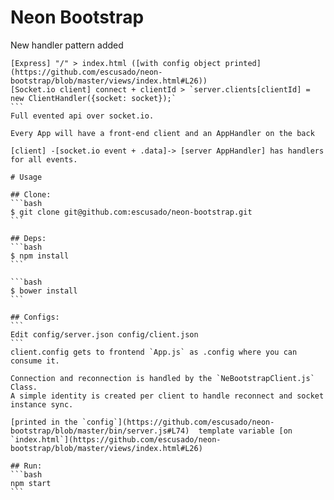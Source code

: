 # Neon Bootstrap

New handler pattern added
````
[Express] "/" > index.html ([with config object printed](https://github.com/escusado/neon-bootstrap/blob/master/views/index.html#L26))
[Socket.io client] connect + clientId > `server.clients[clientId] = new ClientHandler({socket: socket});`
```
Full evented api over socket.io.

Every App will have a front-end client and an AppHandler on the back

[client] -[socket.io event + .data]-> [server AppHandler] has handlers for all events.

# Usage

## Clone:
```bash
$ git clone git@github.com:escusado/neon-bootstrap.git
```

## Deps:
```bash
$ npm install
```

```bash
$ bower install
```

## Configs:
```
Edit config/server.json config/client.json
```
client.config gets to frontend `App.js` as .config where you can consume it.

Connection and reconnection is handled by the `NeBootstrapClient.js` Class.
A simple identity is created per client to handle reconnect and socket instance sync.

[printed in the `config`](https://github.com/escusado/neon-bootstrap/blob/master/bin/server.js#L74)  template variable [on `index.html`](https://github.com/escusado/neon-bootstrap/blob/master/views/index.html#L26)

## Run:
```bash
npm start
```